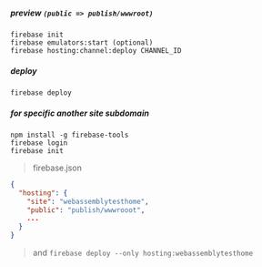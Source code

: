 ##### preview `(public => publish/wwwroot)`
```shell
firebase init 
firebase emulators:start (optional)
firebase hosting:channel:deploy CHANNEL_ID
```
##### deploy
```shell
firebase deploy
```
##### for specific another site subdomain
```
npm install -g firebase-tools
firebase login
firebase init
```
> firebase.json
```json
{
  "hosting": {
    "site": "webassemblytesthome",
    "public": "publish/wwwrooot",
    ...
  }
}
```
> and 
```firebase deploy --only hosting:webassemblytesthome```
